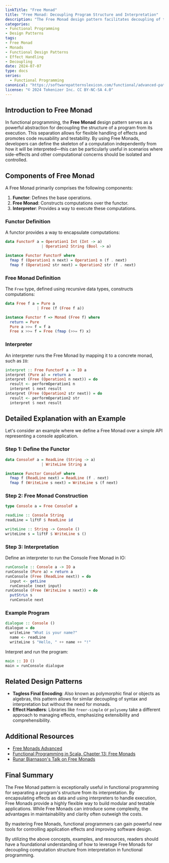 ```yaml
---
linkTitle: "Free Monad"
title: "Free Monad: Decoupling Program Structure and Interpretation"
description: "The Free Monad design pattern facilitates decoupling of the program structure from its execution semantics, enabling flexible and reusable effect handling."
categories:
- Functional Programming
- Design Patterns
tags:
- Free Monad
- Monads
- Functional Design Patterns
- Effect Handling
- Decoupling
date: 2024-07-07
type: docs
series:
  - Functional Programming
canonical: "https://softwarepatternslexicon.com/functional/advanced-patterns/functional-abstractions/free-monad"
license: "© 2024 Tokenizer Inc. CC BY-NC-SA 4.0"
---
```


## Introduction to Free Monad

In functional programming, the **Free Monad** design pattern serves as a powerful abstraction for decoupling the structure of a program from its execution. This separation allows for flexible handling of effects and promotes code reusability and testability. By using Free Monads, developers can define the skeleton of a computation independently from how it will be interpreted—this can be particularly useful in scenarios where side-effects and other computational concerns should be isolated and controlled.

## Components of Free Monad

A Free Monad primarily comprises the following components:

1. **Functor**: Defines the base operations.
2. **Free Monad**: Constructs computations over the functor.
3. **Interpreter**: Provides a way to execute these computations.

### Functor Definition

A functor provides a way to encapsulate computations:

```haskell
data FunctorF a = Operation1 Int (Int -> a)
                | Operation2 String (Bool -> a)

instance Functor FunctorF where
  fmap f (Operation1 n next) = Operation1 n (f . next)
  fmap f (Operation2 str next) = Operation2 str (f . next)
```

### Free Monad Definition

The `Free` type, defined using recursive data types, constructs computations:

```haskell
data Free f a = Pure a
              | Free (f (Free f a))

instance Functor f => Monad (Free f) where
  return = Pure
  Pure a >>= f = f a
  Free x >>= f = Free (fmap (>>= f) x)
```

### Interpreter

An interpreter runs the Free Monad by mapping it to a concrete monad, such as `IO`:

```haskell
interpret :: Free FunctorF a -> IO a
interpret (Pure a) = return a
interpret (Free (Operation1 n next)) = do
  result <- performOperation1 n
  interpret $ next result
interpret (Free (Operation2 str next)) = do
  result <- performOperation2 str
  interpret $ next result
```

## Detailed Explanation with an Example

Let's consider an example where we define a Free Monad over a simple API representing a console application.

### Step 1: Define the Functor

```haskell
data ConsoleF a = ReadLine (String -> a)
                | WriteLine String a

instance Functor ConsoleF where
  fmap f (ReadLine next) = ReadLine (f . next)
  fmap f (WriteLine s next) = WriteLine s (f next)
```

### Step 2: Free Monad Construction

```haskell
type Console a = Free ConsoleF a

readLine :: Console String
readLine = liftF $ ReadLine id

writeLine :: String -> Console ()
writeLine s = liftF $ WriteLine s ()
```

### Step 3: Interpretation

Define an interpreter to run the Console Free Monad in IO:

```haskell
runConsole :: Console a -> IO a
runConsole (Pure a) = return a
runConsole (Free (ReadLine next)) = do
  input <- getLine
  runConsole (next input)
runConsole (Free (WriteLine s next)) = do
  putStrLn s
  runConsole next
```

### Example Program

```haskell
dialogue :: Console ()
dialogue = do
  writeLine "What is your name?"
  name <- readLine
  writeLine $ "Hello, " ++ name ++ "!"
```

Interpret and run the program:

```haskell
main :: IO ()
main = runConsole dialogue
```

## Related Design Patterns

- **Tagless Final Encoding**: Also known as polymorphic final or objects as algebras, this pattern allows for similar decoupling of syntax and interpretation but without the need for monads.
- **Effect Handlers**: Libraries like `freer-simple` or `polysemy` take a different approach to managing effects, emphasizing extensibility and comprehensibility.

## Additional Resources
- [Free Monads Advanced](https://www.fpcomplete.com/haskell/tutorials/advanced-free-monads/)
- [Functional Programming in Scala, Chapter 13: Free Monads](https://www.manning.com/books/functional-programming-in-scala)
- [Runar Bjarnason's Talk on Free Monads](https://www.youtube.com/watch?v=ZVfeCnqWEuY)

## Final Summary

The Free Monad pattern is exceptionally useful in functional programming for separating a program's structure from its interpretation. By encapsulating effects as data and using interpreters to handle execution, Free Monads provide a highly flexible way to build modular and testable applications. While Free Monads can introduce some complexity, the advantages in maintainability and clarity often outweigh the costs.

By mastering Free Monads, functional programmers can gain powerful new tools for controlling application effects and improving software design.

By utilizing the above concepts, examples, and resources, readers should have a foundational understanding of how to leverage Free Monads for decoupling computation structure from interpretation in functional programming.
